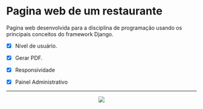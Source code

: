 # Pagina web de um  restaurante

Pagina web desenvolvida para a disciplina de programação usando os principais conceitos do framework Django.  

- [x] Nível de usuário.

- [x] Gerar PDF.
 
- [x] Responsividade

- [x] Painel Administrativo


---
<div align="center">
  <img src="https://images.unsplash.com/photo-1498837167922-ddd27525d352?ixlib=rb-1.2.1&ixid=MnwxMjA3fDB8MHxwaG90by1wYWdlfHx8fGVufDB8fHx8&auto=format&fit=crop&w=1170&q=80">
</div>

